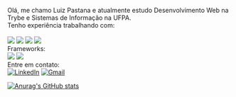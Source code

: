 Olá, me chamo Luiz Pastana e atualmente estudo Desenvolvimento Web na Trybe e Sistemas de Informação na UFPA.
<br>
Tenho experiência trabalhando com:
<br>
<br>
<img src="https://img.shields.io/badge/JavaScript-323330?style=for-the-badge&logo=javascript&logoColor=F7DF1E" />
<img src="https://img.shields.io/badge/HTML5-E34F26?style=for-the-badge&logo=html5&logoColor=white" />
<img src="https://img.shields.io/badge/CSS3-1572B6?style=for-the-badge&logo=css3&logoColor=white" />
<img src="https://img.shields.io/badge/eslint-3A33D1?style=for-the-badge&logo=eslint&logoColor=white" />
<br>
Frameworks:
<br>
<img src="https://img.shields.io/badge/React-20232A?style=for-the-badge&logo=react&logoColor=61DAFB" />
<img src="https://img.shields.io/badge/Redux-593D88?style=for-the-badge&logo=redux&logoColor=white" />
<br>
Entre em contato:
<br>
<a href="www.linkedin.com/in/lcspastana"><img alt="LinkedIn" src="https://img.shields.io/badge/LinkedIn-0077B5?style=for-the-badge&logo=linkedin&logoColor=white" /></a>
<a href="mailto:lcsp84@gmail.com"><img alt="Gmail" src="https://img.shields.io/badge/Gmail-D14836?style=for-the-badge&logo=gmail&logoColor=white" /></a>

[![Anurag's GitHub stats](https://github-readme-stats.vercel.app/api?username=luizpastana&show_icons=true&theme=radical)](https://github.com/anuraghazra/github-readme-stats)

<!--
**luizpastana/luizpastana** is a ✨ _special_ ✨ repository because its `README.md` (this file) appears on your GitHub profile.

Here are some ideas to get you started:

- 🔭 I’m currently working on ...
- 🌱 I’m currently learning ...
- 👯 I’m looking to collaborate on ...
- 🤔 I’m looking for help with ...
- 💬 Ask me about ...
- 📫 How to reach me: ...
- 😄 Pronouns: ...
- ⚡ Fun fact: ...
-->
